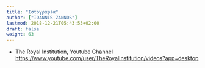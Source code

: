 ```yaml
---
title: "Ιστογραφία"
author: ["IOANNIS ZANNOS"]
lastmod: 2018-12-21T05:43:53+02:00
draft: false
weight: 63
---
```


-   The Royal Institution, Youtube Channel <https://www.youtube.com/user/TheRoyalInstitution/videos?app=desktop>

